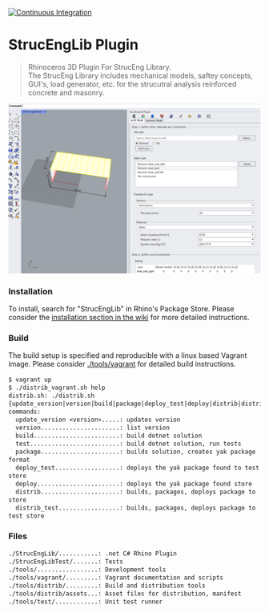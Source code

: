 [![Continuous Integration](https://github.com/kfmResearch-NumericsTeam/StrucEng_Library_Plug_in/actions/workflows/distrib_sh_build.yml/badge.svg?branch=master)](https://github.com/kfmResearch-NumericsTeam/StrucEng_Library_Plug_in/actions/workflows/distrib_sh_build.yml)
# StrucEngLib Plugin
> Rhinoceros 3D Plugin For StrucEng Library.   
> The StrucEng Library includes mechanical models, saftey concepts, GUI's, load generator, etc. for the strucutral analysis reinforced concrete and masonry.

  
<p align="left">
    <img src="./.github/strucenglib_gh.png" alt="strucenglib" width="700"/>
</p>

### Installation
To install, search for "StrucEngLib" in Rhino's Package Store. Please consider
the [installation section in the
wiki](https://github.com/kfmResearch-NumericsTeam/StrucEng_Library_Plug_in/wiki/Installation)
for more detailed instructions.

### Build
The build setup is specified and reproducible with a linux based Vagrant image.
Please consider [./tools/vagrant](./tools/vagrant) for detailed build instructions. 
```
$ vagrant up
$ ./distrib_vagrant.sh help
distrib.sh: ./distrib.sh {update_version|version|build|package|deploy_test|deploy|distrib|distrib_test}
commands: 
  update_version <version>.....: updates version
  version......................: list version
  build........................: build dotnet solution
  test.........................: build dotnet solution, run tests
  package......................: builds solution, creates yak package format
  deploy_test..................: deploys the yak package found to test store
  deploy.......................: deploys the yak package found store
  distrib......................: builds, packages, deploys package to store
  distrib_test.................: builds, packages, deploys package to test store
```
### Files
```
./StrucEngLib/...........: .net C# Rhino Plugin
./StrucEngLibTest/.......: Tests
./tools/.................: Development tools
./tools/vagrant/.........: Vagrant documentation and scripts
./tools/distrib/.........: Build and distribution tools
./tools/distrib/assets...: Asset files for distribution, manifest
./tools/test/............: Unit test runner
```
